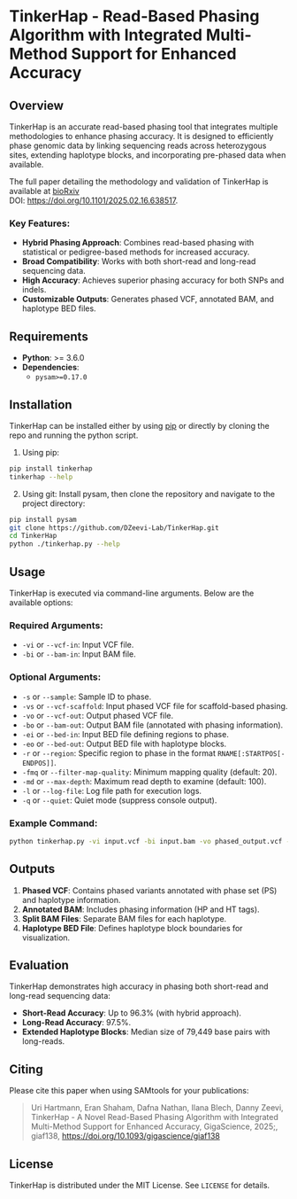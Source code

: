 # TinkerHap - Read-Based Phasing Algorithm with Integrated Multi-Method Support for Enhanced Accuracy

## Overview
TinkerHap is an accurate read-based phasing tool that integrates multiple methodologies to enhance phasing accuracy. It is designed to efficiently phase genomic data by linking sequencing reads across heterozygous sites, extending haplotype blocks, and incorporating pre-phased data when available.

The full paper detailing the methodology and validation of TinkerHap is available at [bioRxiv](https://doi.org/10.1101/2025.02.16.638517)\
DOI: https://doi.org/10.1101/2025.02.16.638517.

### Key Features:
- **Hybrid Phasing Approach**: Combines read-based phasing with statistical or pedigree-based methods for increased accuracy.
- **Broad Compatibility**: Works with both short-read and long-read sequencing data.
- **High Accuracy**: Achieves superior phasing accuracy for both SNPs and indels.
- **Customizable Outputs**: Generates phased VCF, annotated BAM, and haplotype BED files.

## Requirements
- **Python**: >= 3.6.0
- **Dependencies**:
  - `pysam>=0.17.0`

## Installation
TinkerHap can be installed either by using [pip](https://pip.pypa.io) or directly by cloning the repo and running the python script.
1. Using pip:
```bash
pip install tinkerhap
tinkerhap --help
```

2. Using git: Install pysam, then clone the repository and navigate to the project directory:
```bash
pip install pysam
git clone https://github.com/DZeevi-Lab/TinkerHap.git
cd TinkerHap
python ./tinkerhap.py --help
```

## Usage
TinkerHap is executed via command-line arguments. Below are the available options:

### Required Arguments:
- `-vi` or `--vcf-in`: Input VCF file.
- `-bi` or `--bam-in`: Input BAM file.

### Optional Arguments:
- `-s` or `--sample`: Sample ID to phase.
- `-vs` or `--vcf-scaffold`: Input phased VCF file for scaffold-based phasing.
- `-vo` or `--vcf-out`: Output phased VCF file.
- `-bo` or `--bam-out`: Output BAM file (annotated with phasing information).
- `-ei` or `--bed-in`: Input BED file defining regions to phase.
- `-eo` or `--bed-out`: Output BED file with haplotype blocks.
- `-r` or `--region`: Specific region to phase in the format `RNAME[:STARTPOS[-ENDPOS]]`.
- `-fmq` or `--filter-map-quality`: Minimum mapping quality (default: 20).
- `-md` or `--max-depth`: Maximum read depth to examine (default: 100).
- `-l` or `--log-file`: Log file path for execution logs.
- `-q` or `--quiet`: Quiet mode (suppress console output).

### Example Command:
```bash
python tinkerhap.py -vi input.vcf -bi input.bam -vo phased_output.vcf -bo phased_output.bam -r chr1:100000-200000
```

## Outputs
1. **Phased VCF**: Contains phased variants annotated with phase set (PS) and haplotype information.
2. **Annotated BAM**: Includes phasing information (HP and HT tags).
3. **Split BAM Files**: Separate BAM files for each haplotype.
4. **Haplotype BED File**: Defines haplotype block boundaries for visualization.

## Evaluation
TinkerHap demonstrates high accuracy in phasing both short-read and long-read sequencing data:
- **Short-Read Accuracy**: Up to 96.3% (with hybrid approach).
- **Long-Read Accuracy**: 97.5%.
- **Extended Haplotype Blocks**: Median size of 79,449 base pairs with long-reads.

## Citing

Please cite this paper when using SAMtools for your publications:

> Uri Hartmann, Eran Shaham, Dafna Nathan, Ilana Blech, Danny Zeevi, TinkerHap - A Novel Read-Based Phasing Algorithm with Integrated Multi-Method Support for Enhanced Accuracy, GigaScience, 2025;, giaf138, https://doi.org/10.1093/gigascience/giaf138

## License
TinkerHap is distributed under the MIT License. See `LICENSE` for details.

